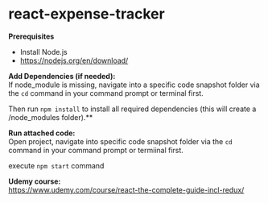 # react-expense-tracker

**Prerequisites** <br/>
- Install Node.js <br/>
- https://nodejs.org/en/download/

**Add Dependencies (if needed):** </br>
If node_module is missing, navigate into a specific code snapshot folder via the `cd` command in your command prompt or terminal first.

Then run `npm install` to install all required dependencies (this will create a /node_modules folder).**


**Run attached code:** </br>
Open project, navigate into specific code snapshot folder via the `cd` command in your command prompt or termiinal first.

execute `npm start` command

**Udemy course:** </br>
https://www.udemy.com/course/react-the-complete-guide-incl-redux/
